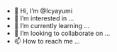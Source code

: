 - 👋 Hi, I’m @Icyayumi
- 👀 I’m interested in ...
- 🌱 I’m currently learning ...
- 💞️ I’m looking to collaborate on ...
- 📫 How to reach me ...

<!---
Icyayumi/Icyayumi is a ✨ special ✨ repository because its `README.md` (this file) appears on your GitHub profile.
You can click the Preview link to take a look at your changes.
--->
